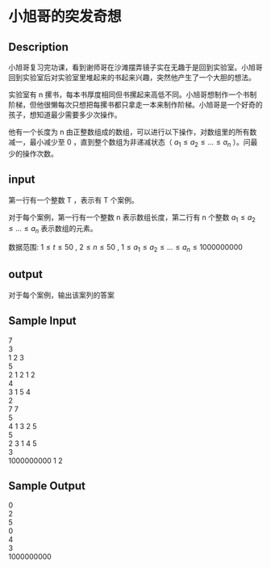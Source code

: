 # 小旭哥的突发奇想

## Description
小旭哥复习完功课，看到谢师哥在沙滩摆弄镜子实在无趣于是回到实验室。小旭哥回到实验室后对实验室里堆起来的书起来兴趣，突然他产生了一个大胆的想法。

实验室有 n 摞书，每本书厚度相同但书摞起来高低不同。小旭哥想制作一个书制阶梯，但他很懒每次只想把每摞书都只拿走一本来制作阶梯。小旭哥是一个好奇的孩子，想知道最少需要多少次操作。

他有一个长度为 n 由正整数组成的数组，可以进行以下操作，对数组里的所有数减一，最小减少至 0 ，直到整个数组为非递减状态（ $a_{1} ≤ a_{2} ≤ … ≤ a_{n}$ ）。问最少的操作次数。
## input
第一行有一个整数 T ，表示有 T 个案例。

对于每个案例，第一行有一个整数 n 表示数组长度，第二行有 n 个整数 $a_{1} ≤ a_{2} ≤ … ≤ a_{n}$ 表示数组的元素。

数据范围: $1 ≤ t ≤ 50$ , $2 \leq n \leq 50$ , $1\leq a_{1} ≤ a_{2} ≤ … ≤ a_{n} \leq 1000000000$
## output
对于每个案例，输出该案列的答案

## Sample Input
7\
3\
1 2 3\
5\
2 1 2 1 2\
4\
3 1 5 4\
2\
7 7\
5\
4 1 3 2 5\
5\
2 3 1 4 5\
3\
1000000000 1 2

## Sample Output
0\
2\
5\
0\
4\
3\
1000000000
